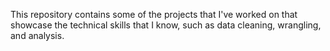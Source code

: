 This repository contains some of the projects that I've worked on that showcase the technical skills that I know, such as data cleaning, wrangling, and analysis.
